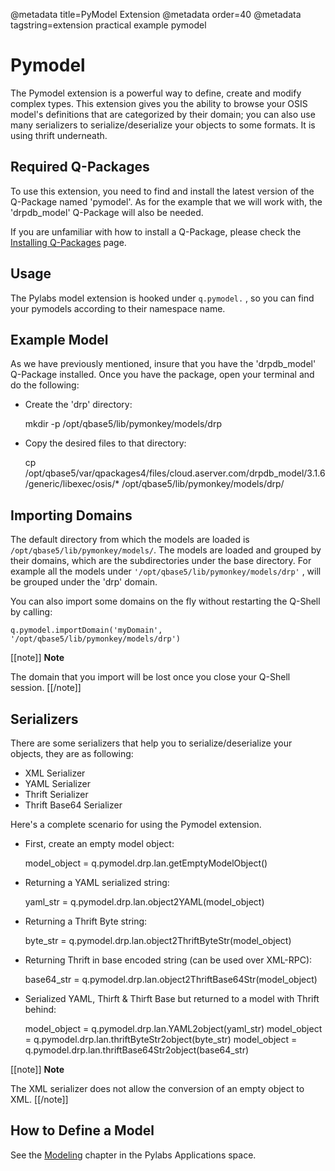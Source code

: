 @metadata title=PyModel Extension
@metadata order=40
@metadata tagstring=extension practical example pymodel

[qpinstall]: #/Q-Packages/QPInstall
[modeling]: #/PylabsApps/Modeling


# Pymodel

The Pymodel extension is a powerful way to define, create and modify complex types.
This extension gives you the ability to browse your OSIS model's definitions that are categorized by their domain; you can also use many serializers to serialize/deserialize your objects to some formats. It is using thrift underneath.


## Required Q-Packages

To use this extension, you need to find and install the latest version of the Q-Package named 'pymodel'. As for the example that we will work with, the 'drpdb_model' Q-Package will also be needed.

If you are unfamiliar with how to install a Q-Package, please check the [Installing Q-Packages][qpinstall] page.


## Usage

The Pylabs model extension is hooked under `q.pymodel.` , so you can find your pymodels according to their namespace name.

## Example Model

As we have previously mentioned, insure that you have the 'drpdb_model' Q-Package installed.
Once you have the package, open your terminal and do the following:

* Create the 'drp' directory:

    mkdir -p /opt/qbase5/lib/pymonkey/models/drp

* Copy the desired files to that directory:

    cp /opt/qbase5/var/qpackages4/files/cloud.aserver.com/drpdb_model/3.1.6/generic/libexec/osis/* /opt/qbase5/lib/pymonkey/models/drp/


## Importing Domains

The default directory from which the models are loaded is `/opt/qbase5/lib/pymonkey/models/`. The models are loaded and grouped by their domains, which are the subdirectories under the base directory. For example all the models under `'/opt/qbase5/lib/pymonkey/models/drp'` , will be grouped under the 'drp' domain.

You can also import some domains on the fly without restarting the Q-Shell by calling:

    q.pymodel.importDomain('myDomain', '/opt/qbase5/lib/pymonkey/models/drp')

[[note]]
**Note** 

The domain that you import will be lost once you close your Q-Shell session.
[[/note]]


## Serializers

There are some serializers that help you to serialize/deserialize your objects, they are as following:
* XML Serializer
* YAML Serializer
* Thrift Serializer
* Thrift Base64 Serializer

Here's a complete scenario for using the Pymodel extension.

* First, create an empty model object:
    
    model_object = q.pymodel.drp.lan.getEmptyModelObject()

* Returning a YAML serialized string:

    yaml_str = q.pymodel.drp.lan.object2YAML(model_object)

* Returning a Thrift Byte string:

    byte_str = q.pymodel.drp.lan.object2ThriftByteStr(model_object)

* Returning Thrift in base encoded string (can be used over XML-RPC):

    base64_str = q.pymodel.drp.lan.object2ThriftBase64Str(model_object)

* Serialized YAML, Thirft & Thirft Base but returned to a model with Thrift behind:

    model_object = q.pymodel.drp.lan.YAML2object(yaml_str)
    model_object = q.pymodel.drp.lan.thriftByteStr2object(byte_str)
    model_object = q.pymodel.drp.lan.thriftBase64Str2object(base64_str)

[[note]]
**Note** 

The XML serializer  does not allow the conversion of an empty object to XML.
[[/note]]


## How to Define a Model

See the [Modeling][modeling] chapter in the Pylabs Applications space.